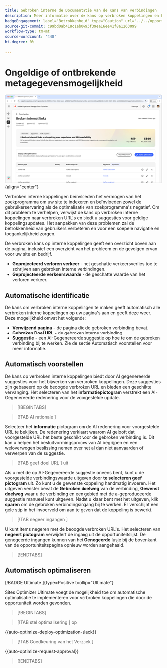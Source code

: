 ```yaml
---
title: Gebroken interne de Documentatie van de Kans van verbindingen
description: Meer informatie over de kans op verbroken koppelingen en hoe u deze kunt gebruiken om de betrokkenheid op uw website te verbeteren.
badgeEngagement: label="Betrokkenheid" type="Caution" url="../../opportunity-types/engagement.md" tooltip="Betrokkenheid"
source-git-commit: c99bd0ab418c1eb0693f39ea16ee41f8a1263099
workflow-type: tm+mt
source-wordcount: '448'
ht-degree: 0%

---
```



# Ongeldige of ontbrekende metagegevensmogelijkheid

![ Verbroken interne verbindingskansen ](./assets/broken-internal-links/hero.png){align="center"}

Verbroken interne koppelingen beïnvloeden het vermogen van het zoekprogramma om uw site te indexeren en beïnvloeden zowel de gebruikerservaring als de optimalisatie van zoekprogramma&#39;s negatief. Om dit probleem te verhelpen, verwijst de kans op verbroken interne koppelingen naar verbroken URL&#39;s en biedt u suggesties voor geldige koppelingsupdates. Het aanpakken van deze problemen zal de betrokkenheid van gebruikers verbeteren en voor een soepele navigatie en toegankelijkheid zorgen.

De verbroken kans op interne koppelingen geeft een overzicht boven aan de pagina, inclusief een overzicht van het probleem en de gevolgen ervan voor uw site en bedrijf.

* **Geprojecteerd verloren verkeer** - het geschatte verkeersverlies toe te schrijven aan gebroken interne verbindingen.
* **Geprojecteerde verkeerswaarde** - de geschatte waarde van het verloren verkeer.

## Automatische identificatie

<!---![Auto-identify broken internal links](./assets/missing-or-invalid-metadata/auto-identify.png){align="center"}-->

De kans om verbroken interne koppelingen te maken geeft automatisch alle verbroken interne koppelingen op uw pagina&#39;s aan en geeft deze weer. Deze mogelijkheid omvat het volgende:

* **Verwijzend pagina** - de pagina die de gebroken verbinding bevat.
* **Gebroken Doel URL** - de gebroken interne verbinding.
* **Suggestie** - een AI-Gegenereerde suggestie op hoe te om de gebroken verbinding bij te werken. Zie de sectie Automatisch voorstellen voor meer informatie.

## Automatisch voorstellen

<!--![Auto-suggest broken internal links](./assets/broken-internal-links/auto-suggest.png){align="center"}-->

De kans op verbroken interne koppelingen biedt door AI gegenereerde suggesties voor het bijwerken van verbroken koppelingen. Deze suggesties zijn gebaseerd op de beoogde verbroken URL en bieden een geschikte vervanging. Het selecteren van het **informatiepictogram** verstrekt een AI-Gegenereerde redenering voor de voorgestelde update.


>[!BEGINTABS]

>[!TAB  AI rationale ]

<!--[AI rationale of broken internal links](./assets/broken-internal-links/auto-suggest-ai-rationale.png) -->

Selecteer het **informatie** pictogram om de AI redenering voor voorgestelde URL te bekijken. De redenering verklaart waarom AI gelooft dat voorgestelde URL het beste geschikt voor de gebroken verbinding is. Dit kan u helpen het besluitvormingsproces van AI begrijpen en een weloverwogen beslissing nemen over het al dan niet aanvaarden of verwerpen van de suggestie.

>[!TAB  geef doel URL ] uit

<!--![Edit suggested URL of broken internal links](./assets/broken-internal-links/edit-target-url.png){align="center"}-->

Als u met de op AI-Gegenereerde suggestie oneens bent, kunt u de voorgestelde verbindingswaarde uitgeven door **te selecteren geef pictogram** uit. Zo kunt u de gewenste koppeling handmatig invoeren. Het uitgeven venster bevat de **Gebroken doelweg** van de verbinding, **Gewenst doelweg** waar u de verbinding en een gebied met de a-geproduceerde suggestie manueel kunt uitgeven. Nadat u klaar bent met het uitgeven, klik **sparen** om de gebroken verbindingsingang bij te werken. Er verschijnt een gele stip in het invoerveld om aan te geven dat de koppeling is bewerkt.

>[!TAB  negeer ingangen ]

<!--![Ignore broken links](./assets/broken-internal-links/ignore.png){align="center"}-->

U kunt items negeren met de beoogde verbroken URL&#39;s. Het selecteren van **negeert pictogram** verwijdert de ingang uit de opportuniteitslijst. De genegeerde ingangen kunnen van het **Genegeerde** lusje bij de bovenkant van de opportuniteitspagina opnieuw worden aangehaald.

>[!ENDTABS]


## Automatisch optimaliseren

[!BADGE  Ultimate ]{type=Positive tooltip="Ultimate"}

<!---![Auto-optimize suggested invalid or missing metadata](./assets/broken-internal-links/auto-optimize.png){align="center"}-->

Sites Optimizer Ultimate voegt de mogelijkheid toe om automatische optimalisatie te implementeren voor verbroken koppelingen die door de opportuniteit worden gevonden. <!--- TBD-need more in-depth and opportunity specific information here. What does the auto-optimization do?-->


>[!BEGINTABS]

>[!TAB  stel optimalisering ] op

{{auto-optimize-deploy-optimization-slack}}

>[!TAB  Goedkeuring van het Verzoek ]

{{auto-optimize-request-approval}}

>[!ENDTABS]

